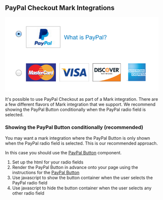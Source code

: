 ## PayPal Checkout Mark Integrations

![PayPal Mark](./mark.png)

It's possible to use PayPal Checkout as part of a Mark integration. There are a few different flavors of Mark integration
that we support. We recommend showing the PayPal Button conditionally when the PayPal radio field is selected.

### Showing the PayPal Button conditionally (recommended)

You may want a mark integration where the PayPal Button is only shown when the PayPal radio field is selected. This is
our recommended approach.

In this case you should use the [PayPal Button](./button.md) component.

1. Set up the html for your radio fields
2. Render the PayPal Button in advance onto your page using the instructions for the [PayPal Button](./button.md)
3. Use javascript to show the button container when the user selects the PayPal radio field
4. Use javascript to hide the button container when the user selects any other radio field

